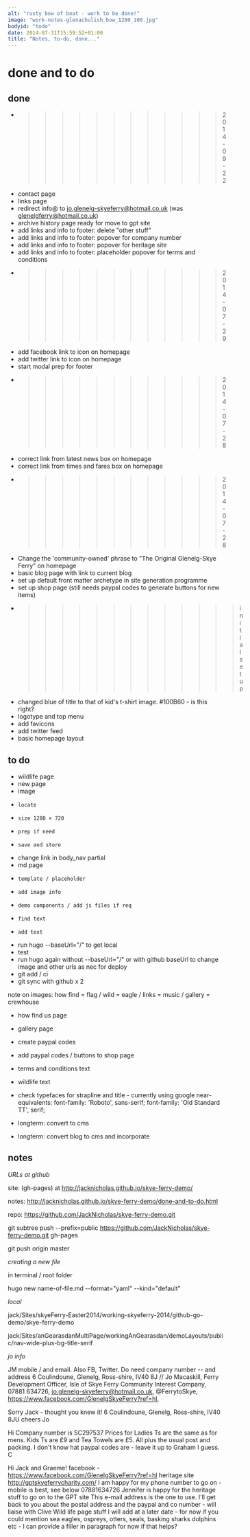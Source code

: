 ```yaml
---
alt: "rusty bow of boat - work to be done!"
image: "work-notes-glenachulish_bow_1280_100.jpg"
bodyid: "todo"
date: 2014-07-31T15:59:52+01:00
title: "Notes, to-do, done..."
---
```


done and to do
==============

## done

* >>>>>>>>>>>> 2014-09-22
* contact page
* links page
* redirect info@ to jo.glenelg-skyeferry@hotmail.co.uk (was glenelgferry@hotmail.co.uk)
* archive history page ready for move to gpt site
* add links and info to footer: delete "other stuff"
* add links and info to footer: popover for company number
* add links and info to footer: popover for heritage site
* add links and info to footer: placeholder popover for terms and conditions
* >>>>>>>>>>>> 2014-07-29
* add facebook link to icon on homepage
* add twitter link to icon on homepage
* start modal prep for footer
* >>>>>>>>>>>> 2014-07-28
* correct link from latest news box on homepage
* correct link from times and fares box on homepage
* >>>>>>>>>>>> 2014-07-28
* Change the 'community-owned' phrase to "The Original Glenelg-Skye Ferry" on homepage
* basic blog page with link to current blog
* set up default front matter archetype in site generation programme
* set up shop page (still needs paypal codes to generate buttons for new items)
* >>>>>>>>>>>>> initial set up
* changed blue of title to that of kid's t-shirt image. #100B60 - is this right?
* logotype and top menu
* add favicons
* add twitter feed
* basic homepage layout

## to do

* wildlife page
* new page
*   image
*     locate
*     size 1280 × 720
*     prep if need
*     save and store
*   change link in body_nav partial
*   md page
*     template / placeholder
*     add image info
*     demo components / add js files if req
*     find text
*     add text
*   run hugo --baseUrl="/" to get local
*   test
*   run hugo again without --baseUrl="/" or with github baseUrl to change image and other urls as nec for deploy
*   git add / ci
*   git sync with github x 2

note on images: how find = flag / wild = eagle / links = music / gallery = crewhouse

* how find us page
* gallery page

* create paypal codes
* add paypal codes / buttons to shop page

* terms and conditions text
* wildlife text

* check typefaces for strapline and title - currently using google near-equivalents:
font-family: 'Roboto', sans-serif;
font-family: 'Old Standard TT', serif;

* longterm: convert to cms
* longterm: convert blog to cms and incorporate



## notes

_URLs at github_

site: (gh-pages) at http://jacknicholas.github.io/skye-ferry-demo/

notes: http://jacknicholas.github.io/skye-ferry-demo/done-and-to-do.html

repo: https://github.com/JackNicholas/skye-ferry-demo.git

git subtree push --prefix=public https://github.com/JackNicholas/skye-ferry-demo.git gh-pages

git push origin master



_creating a new file_

in terminal / root folder

hugo new name-of-file.md --format="yaml" --kind="default"




_local_

jack/Sites/skyeFerry-Easter2014/working-skyeferry-2014/github-go-demo/skye-ferry-demo

jack/Sites/anGearasdanMultiPage/workingAnGearasdan/demoLayouts/public/nav-wide-plus-bg-title-serif

_jo info_

JM mobile / and email. Also FB, Twitter. Do need company number -- and address 6 Coulindoune, Glenelg, Ross-shire, IV40 8J // Jo Macaskill, Ferry Development Officer, Isle of Skye Ferry Community Interest Company, 07881 634726, jo.glenelg-skyeferry@hotmail.co.uk, @FerrytoSkye, https://www.facebook.com/GlenelgSkyeFerry?ref=hl,



Sorry Jack - thought you knew it!
6 Coulindoune, Glenelg, Ross-shire, IV40 8JU
cheers
Jo

Hi
Company number is SC297537
Prices for Ladies Ts are the same as for mens. Kids Ts are £9 and Tea Towels are £5. All plus the usual post and packing. I don't know hat paypal codes are - leave it up to Graham I guess.
C

Hi Jack and Graeme!
facebook -
https://www.facebook.com/GlenelgSkyeFerry?ref=hl
heritage site
http://gptskyeferrycharity.com/
I am happy for my phone number to go on - mobile is best, see below
07881634726
Jennifer is happy for the heritage stuff to go on to the GPT site
This e-mail address is the one to use.
I'll get back to you about the postal address and the paypal and co number - will liaise with Clive
Wild life page stuff I will add at  a later date - for now if you could mention sea eagles, ospreys, otters, seals, basking sharks dolphins etc - I can provide a filler in paragraph for now if that helps?
